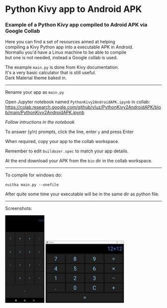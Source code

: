 # Python Kivy app to Android APK
### Example of a Python Kivy app compiled to Adroid APK via Google Collab

Here you can find a set of resources aimed at helping       
compiling a Kivy Python app into a executable APK in Android.     
Normallu you'd have a Linux machine to be able to compile     
but one is not needed, instead a Google collab is used.    

The example `main.py` is done from Kivy documentation.     
It's a very basic calculator that is still useful.     
Dark Material theme baked in.     

<hr>

Rename your app as `main.py`

Open Jupyter notebook named `PythonKivy2AndroidAPK.ipynb` in collab:     
https://colab.research.google.com/github/vluz/PythonKivy2AndroidAPK/blob/main/PythonKivy2AndroidAPK.ipynb

*Follow intructions in the notebook*

To answer (y/n) prompts, click the line, enter `y` and press Enter

When required, copy your app to the collab workspace.

Remember to edit `buildozer.spec` to match your app details.

At the end download your APK from the `bin` dir in the collab workspace.

<hr>

To compile for windows do:
```
nuitka main.py --onefile
```

After quite some time your executable will be in the same dir as python file.

<hr>

Screenshots:

<img src="screenshot/screenshot_Android.jpg" width=25% height=25%>

<img src="screenshot/screenshot_Win.jpg" width=50% height=50%>

<br>
